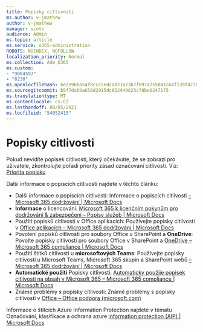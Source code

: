 ```yaml
---
title: Popisky citlivosti
ms.author: v-jmathew
author: v-jmathew
manager: scotv
audience: Admin
ms.topic: article
ms.service: o365-administration
ROBOTS: NOINDEX, NOFOLLOW
localization_priority: Normal
ms.collection: Adm_O365
ms.custom:
- "9004597"
- "8230"
ms.openlocfilehash: 6e2e96ba54f8ccc5edca821a73b7f697a255041c64f139f47702f637dd6dbb2a
ms.sourcegitcommit: b5f7da89a650d2915dc652449623c78be6247175
ms.translationtype: MT
ms.contentlocale: cs-CZ
ms.lasthandoff: 08/05/2021
ms.locfileid: "54052415"
---
```

# <a name="sensitivity-labels"></a>Popisky citlivosti

Pokud nevidíte popisek citlivosti, který očekáváte, že se zobrazí pro uživatele, zkontrolujte pořadí priority zásad označování citlivosti. Viz: [Priorita popisku](https://docs.microsoft.com/microsoft-365/compliance/sensitivity-labels)

Další informace o popiscích citlivosti najdete v těchto článku:

- Další informace o popiscích citlivosti: Informace o popiscích citlivosti [– Microsoft 365 dodržování | Microsoft Docs](https://docs.microsoft.com/microsoft-365/compliance/sensitivity-labels)
- **Informace** o licencování: [Microsoft 365 k licenčním pokynům pro dodržování & zabezpečení – Popisy služeb | Microsoft Docs](https://docs.microsoft.com/office365/servicedescriptions/microsoft-365-service-descriptions/microsoft-365-tenantlevel-services-licensing-guidance/microsoft-365-security-compliance-licensing-guidance#information-protection)
- Použití popisků citlivosti v Office aplikacích: Používejte popisky citlivosti v [Office aplikacích – Microsoft 365 dodržování | Microsoft Docs](https://docs.microsoft.com/microsoft-365/compliance/sensitivity-labels-office-apps)
- Povolení popisků citlivosti pro soubory Office v SharePoint a **OneDrive**: Povolte popisky citlivosti pro soubory Office v SharePoint a [OneDrive – Microsoft 365 compliance | Microsoft Docs](https://docs.microsoft.com/microsoft-365/compliance/sensitivity-labels-sharepoint-onedrive-files)
- Použití štítků citlivosti u **microsoftových Teams**: Používejte popisky citlivosti u Microsoft Teams, Microsoft 365 skupin a SharePoint webů [– Microsoft 365 dodržování | Microsoft Docs](https://docs.microsoft.com/microsoft-365/compliance/sensitivity-labels-teams-groups-sites)
- **Automatické použití** Popisky citlivosti: [Automaticky použije popisek citlivosti na obsah v Microsoft 365 – Microsoft 365 compliance | Microsoft Docs](https://docs.microsoft.com/microsoft-365/compliance/apply-sensitivity-label-automatically)
- Známé problémy s popisky citlivosti: Známé problémy s popisky citlivosti v [Office – Office podpora (microsoft.com)](https://support.microsoft.com/office/known-issues-with-sensitivity-labels-in-office-b169d687-2bbd-4e21-a440-7da1b2743edc)

Informace o štítcích Azure Information Protection najdete v tématu Označování, klasifikace a ochrana azure [information protection (AIP) | Microsoft Docs](https://docs.microsoft.com/azure/information-protection/aip-classification-and-protection)
